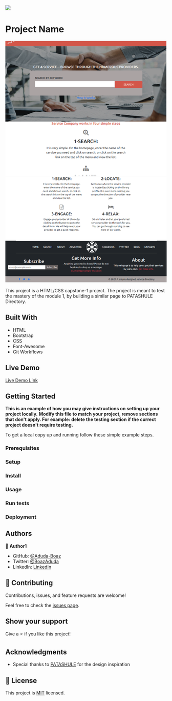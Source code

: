 ![](https://img.shields.io/badge/Microverse-blueviolet)

# Project Name

>

![screenshot](front-paage.png)
![screenshot](front-footer.png)

This project is a HTML/CSS capstone-1 project. The project is meant to test the mastery of the module 1, by building a similar page to PATASHULE Directory.

## Built With

- HTML
- Bootstrap
- CSS
- Font-Awesome
- Git Workflows

## Live Demo

[Live Demo Link](https://aduda-boaz.github.io/capstone-1/)

## Getting Started

**This is an example of how you may give instructions on setting up your project locally.**
**Modify this file to match your project, remove sections that don't apply. For example: delete the testing section if the currect project doesn't require testing.**

To get a local copy up and running follow these simple example steps.

### Prerequisites

### Setup

### Install

### Usage

### Run tests

### Deployment

## Authors

👤 **Author1**

- GitHub: [@Aduda-Boaz](https://github.com/Aduda-Boaz)
- Twitter: [@BoazAduda](https://twitter.com/BoazAduda)
- LinkedIn: [LinkedIn](https://linkedin.com/linkedinhandle)

## 🤝 Contributing

Contributions, issues, and feature requests are welcome!

Feel free to check the [issues page](issues/).

## Show your support

Give a ⭐️ if you like this project!

## Acknowledgments

- Special thanks to [PATASHULE](https://www.behance.net/gallery/25563385/PatashuleKE)
  for the design inspiration

## 📝 License

This project is [MIT](lic.url) licensed.
